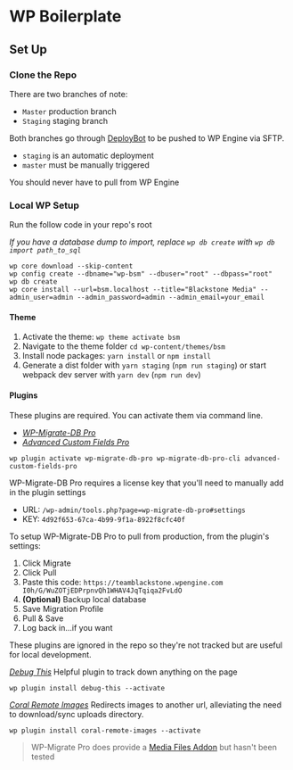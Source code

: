 # WP Boilerplate

## Set Up

### Clone the Repo

There are two branches of note:

* `Master` production branch
* `Staging` staging branch

Both branches go through [DeployBot](https://blackstonemedia.deploybot.com/) to be pushed to WP Engine via SFTP.
- `staging` is an automatic deployment
- `master` must be manually triggered

You should never have to pull from WP Engine

### Local WP Setup

Run the follow code in your repo's root

*If you have a database dump to import, replace `wp db create` with `wp db import path_to_sql`*

```
wp core download --skip-content
wp config create --dbname="wp-bsm" --dbuser="root" --dbpass="root"
wp db create
wp core install --url=bsm.localhost --title="Blackstone Media" --admin_user=admin --admin_password=admin --admin_email=your_email
```

#### Theme

1. Activate the theme: `wp theme activate bsm`
2. Navigate to the theme folder `cd wp-content/themes/bsm`
3. Install node packages: `yarn install` or `npm install`
4. Generate a dist folder with `yarn staging` (`npm run staging`) or start webpack dev server with `yarn dev` (`npm run dev`)

#### Plugins

These plugins are required. You can activate them via command line.

* *[WP-Migrate-DB Pro](https://deliciousbrains.com/wp-migrate-db-pro)*
* *[Advanced Custom Fields Pro](https://advancedcustomfields.com)*

```
wp plugin activate wp-migrate-db-pro wp-migrate-db-pro-cli advanced-custom-fields-pro

```

WP-Migrate-DB Pro requires a license key that you'll need to manually add in the plugin settings

* URL: `/wp-admin/tools.php?page=wp-migrate-db-pro#settings`
* KEY: `4d92f653-67ca-4b99-9f1a-8922f8cfc40f`

To setup WP-Migrate-DB Pro to pull from production, from the plugin's settings:

1. Click Migrate
2. Click Pull
3. Paste this code: `https://teamblackstone.wpengine.com I0h/G/WuZOTjEDPrpnvQh1WHAV4JqTqiqa2FvLdO`
4. **(Optional)** Backup local database
5. Save Migration Profile
6. Pull & Save
7. Log back in...if you want

These plugins are ignored in the repo so they're not tracked but are useful for local development.

*[Debug This](https://wordpress.org/plugins/debug-this)*
Helpful plugin to track down anything on the page
```
wp plugin install debug-this --activate
```

*[Coral Remote Images](https://wordpress.org/plugins/coral-remote-images/)*
Redirects images to another url, alleviating the need to download/sync uploads directory.
```
wp plugin install coral-remote-images --activate
```

> WP-Migrate Pro does provide a [Media Files Addon](https://deliciousbrains.com/wp-migrate-db-pro/doc/media-files-addon/) but hasn't been tested
